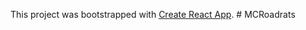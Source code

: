 This project was bootstrapped with [Create React App](https://github.com/facebook/create-react-app).
#   M C R o a d r a t s  
 